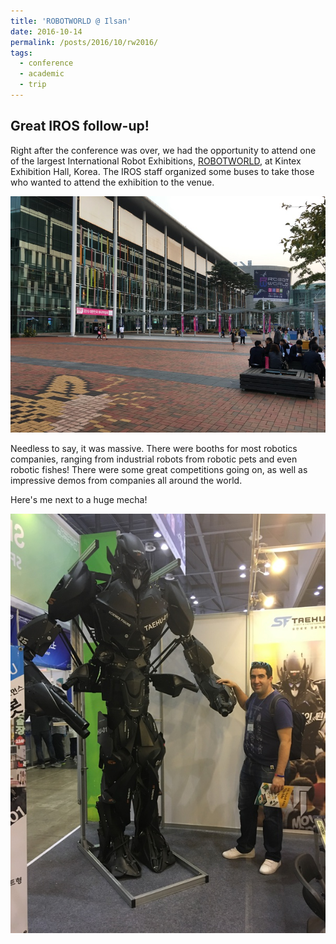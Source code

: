 ```yaml
---
title: 'ROBOTWORLD @ Ilsan'
date: 2016-10-14
permalink: /posts/2016/10/rw2016/
tags:
  - conference
  - academic
  - trip
---
```


Great IROS follow-up!
------

Right after the conference was over, we had the opportunity to attend one of the largest International Robot Exhibitions, [ROBOTWORLD](http://eng.robotworld.or.kr/), at Kintex Exhibition Hall, Korea. The IROS staff organized some buses to take those who wanted to attend the exhibition to the venue. 

![ROBOTWORLD Venue](/images/blog/2016/robotworld.jpg)  

Needless to say, it was massive. There were booths for most robotics companies, ranging from industrial robots from robotic pets and even robotic fishes! There were some great competitions going on, as well as impressive demos from companies all around the world. 

Here's me next to a huge mecha! 

![Mecha!](/images/blog/2016/mecha.jpg)

